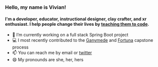 ### Hello, my name is Vivian!

#### I'm a developer, educator, instructional designer, clay crafter, and xr enthusiast. I help people change their lives by [teaching them to code](https://www.codeup.com).

- 🔭  I’m currently working on a full stack Spring Boot project
- 💻  I most recently contributed to the [Ganymede](https://codeup.com/ganymede/) and [Fortuna](https://codeup.com/fortuna/) capstone process
- 📫  You can reach me by email or [twitter](https://www.twitter.com/viviancandev)
- 😄  My pronounds are she, her, hers

<!--
**viviancan/viviancan** is a ✨ _special_ ✨ repository because its `README.md` (this file) appears on your GitHub profile.

Here are some ideas to get you started:

- 🔭 I’m currently working on ...
- 🌱 I’m currently learning ...
- 👯 I’m looking to collaborate on ...
- 🤔 I’m looking for help with ...
- 💬 Ask me about ...
- 📫 How to reach me: ...
- 😄 Pronouns: ...
- ⚡ Fun fact: ...
-->

